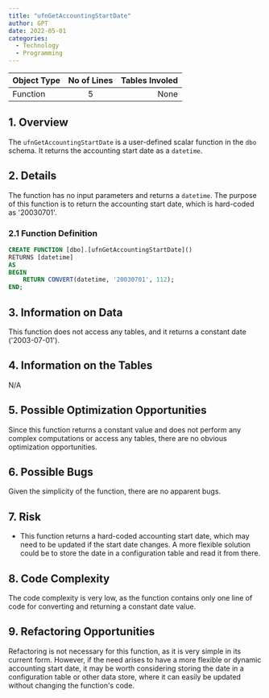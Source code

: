 ```yaml
---
title: "ufnGetAccountingStartDate"
author: GPT
date: 2022-05-01
categories:
  - Technology
  - Programming
---
```


| Object Type   |       No of Lines      |  Tables Involed |
|----------|:-------------:|------:|
| Function |  5 | None |

## 1. Overview

The `ufnGetAccountingStartDate` is a user-defined scalar function in the `dbo` schema. It returns the accounting start date as a `datetime`. 

## 2. Details

The function has no input parameters and returns a `datetime`. The purpose of this function is to return the accounting start date, which is hard-coded as '20030701'.

### 2.1 Function Definition

```sql
CREATE FUNCTION [dbo].[ufnGetAccountingStartDate]()
RETURNS [datetime] 
AS 
BEGIN
    RETURN CONVERT(datetime, '20030701', 112);
END;
```

## 3. Information on Data

This function does not access any tables, and it returns a constant date ('2003-07-01').

## 4. Information on the Tables

N/A

## 5. Possible Optimization Opportunities

Since this function returns a constant value and does not perform any complex computations or access any tables, there are no obvious optimization opportunities.

## 6. Possible Bugs

Given the simplicity of the function, there are no apparent bugs.

## 7. Risk

- This function returns a hard-coded accounting start date, which may need to be updated if the start date changes. A more flexible solution could be to store the date in a configuration table and read it from there.

## 8. Code Complexity

The code complexity is very low, as the function contains only one line of code for converting and returning a constant date value.

## 9. Refactoring Opportunities

Refactoring is not necessary for this function, as it is very simple in its current form. However, if the need arises to have a more flexible or dynamic accounting start date, it may be worth considering storing the date in a configuration table or other data store, where it can easily be updated without changing the function's code.